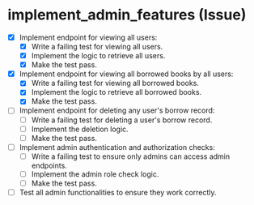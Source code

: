 # implement_admin_features (Issue)

- [x] Implement endpoint for viewing all users:
  - [x] Write a failing test for viewing all users.
  - [x] Implement the logic to retrieve all users.
  - [x] Make the test pass.
- [x] Implement endpoint for viewing all borrowed books by all users:
  - [x] Write a failing test for viewing all borrowed books.
  - [x] Implement the logic to retrieve all borrowed books.
  - [x] Make the test pass.
- [ ] Implement endpoint for deleting any user's borrow record:
  - [ ] Write a failing test for deleting a user's borrow record.
  - [ ] Implement the deletion logic.
  - [ ] Make the test pass.
- [ ] Implement admin authentication and authorization checks:
  - [ ] Write a failing test to ensure only admins can access admin endpoints.
  - [ ] Implement the admin role check logic.
  - [ ] Make the test pass.
- [ ] Test all admin functionalities to ensure they work correctly.
